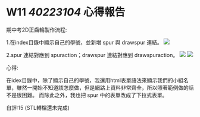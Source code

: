 # W11 _40223104_ 心得報告

期中考2D正齒輪製作流程:

1.在index目錄中顯示自己的學號，並新增 spur 與 drawspur 連結。
![](https://copy.com/W3Ctt9Y2DxypHhHA)

2.spur 連結對應到 spuraction；drawspur 連結對應到 drawspuraction。
![](https://copy.com/takOPg9lo7pClE98)
![](https://copy.com/uGa9EdB8hAa2ZLI2)

心得:

在idex目錄中，除了顯示自己的學號，我還用html表單語法來顯示我們的小組名單，雖然一開始不知道該怎麼做，但是網路上資料非常齊全，所以照著範例做的話不是很困難。
而除此之外，我也把 spur 中的表單改成了下拉式表單。


自評:15 (STL轉檔還未完成)
